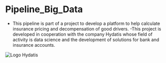 # Pipeline_Big_Data
- This pipeline is part of a project to develop a platform to help calculate insurance pricing and decompensation of good drivers.
-This project is developed in cooperation with the company Hydatis whose field of activity is data science and the development of solutions for bank and insurance accounts.

<img src="https://i1.wp.com/www.hydatis.com/wp-content/uploads/2020/08/logo-Hydatis-sans-slogan.png" alt="Logo Hydatis">

